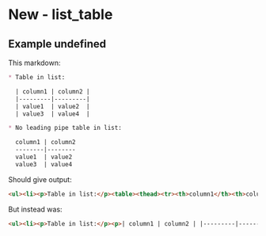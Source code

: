 # New - list_table

## Example undefined

This markdown:

````````````markdown
* Table in list:

  | column1 | column2 |
  |---------|---------|
  | value1  | value2  |
  | value3  | value4  |

* No leading pipe table in list:

  column1 | column2
  --------|--------
  value1  | value2
  value3  | value4

````````````

Should give output:

````````````html
<ul><li><p>Table in list:</p><table><thead><tr><th>column1</th><th>column2</th></tr></thead><tbody><tr><td>value1</td><td>value2</td></tr><tr><td>value3</td><td>value4</td></tr></tbody></table></li><li><p>No leading pipe table in list:</p><table><thead><tr><th>column1</th><th>column2</th></tr></thead><tbody><tr><td>value1</td><td>value2</td></tr><tr><td>value3</td><td>value4</td></tr></tbody></table></li></ul>
````````````

But instead was:

````````````html
<ul><li><p>Table in list:</p><p>| column1 | column2 | |---------|---------| | value1 | value2 | | value3 | value4 |</p><p>column1 | column2</p></li><li><p>No leading pipe table in list:</p></li></ul><p>--------|--------</p><p>value1 | value2 value3 | value4</p>
````````````
